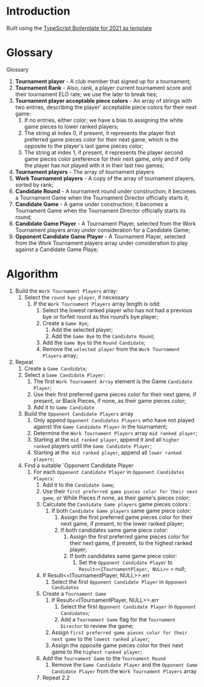# Introduction
Built using the [TypeScript Boilerplate for 2021 as template](https://github.com/metachris/typescript-boilerplate)

# Glossary
Glossary
1. **Tournament player** - A club member that signed up for a tournament;
2. **Tournament Rank** - Also, rank, a player current tournament score and their tournament ELO rate; we use the later to break ties;
3. **Tournament player acceptable piece colors** - An array of strings with two entries, describing the player' acceptable piece colors for their next game:
   1. If no entries, either color; we have a bias to assigning the white game pieces to lower ranked players;
   1. The string at index 0, if present, it represents the player first preferred game pieces color for their next game, which is the opposite to the player's last game pieces color;
   1. The string at index 1, if present, it represents the player second game pieces color preference for their next game, only and if only the player has not played with it in their last two games;
4. **Tournament players** - The array of tournament players
5. **Work Tournament players** - A copy of the  array of tournament players, sorted by rank;
6. **Candidate Round** - A tournament round under construction; it becomes a Tournament Game when the Tournament Director officially starts it;
7. **Candidate Game** - A game under construction; it becomes a Tournament Game when the Tournament Director officially starts its round;
8. **Candidate Game Player** - A Tournament Player, selected from the Work Tournament players array under consideration for a Candidate Game;
9. **Opponent Candidate Game Player** - A Tournament Player, selected from the Work Tournament players array under consideration to play against a Candidate Game Playe;

# Algorithm
1. Build the `Work Tournament Players` array:
   1. Select the `round bye player`, if necessary
      1. If the `Work Tournament Players` array length is odd:
         1. Select the lowest ranked player who has not had a previous bye or forfeit round as this round’s bye player;
         2. Create a `Game Bye`;
            1. Add the selected player;
            2. Add the `Game Bye` to the `Candidate Round`;
         3. Add the `Game Bye` to the `Round Candidate`;
         4. Remove the `selected player` from the `Work Tournament Players` array;
2. Repeat
   1. Create a `Game Candidate`;
   2. Select a `Game Candidate Player`:
      1. The first `Work Tournament Array` element is the Game `Candidate Player`;
      2. Use their first preferred game pieces color for their next game, if present, or Black Pieces, if none, as their game pieces color;
      3. Add it to `Game Candidate`
   3. Build the `Opponent Candidate Players` array
      1. Only append `Opponent Candidates Players` who have not played against the `Game Candidate Player` in the tournament;
      2. Determine the `Work Tournament Players` array `mid ranked player`;
      3. Starting at the `mid ranked player`, append it and all `higher ranked` players until the `Game Candidate Player`;
      4. Starting at the` mid ranked player`, append all `lower ranked players`;
   4. Find a suitable `Opponent Candidate Player
      1. For each `Opponent Candidate Player` in `Opponent Candidates Players`:
         1. Add it to the `Candidate Game`;
         2. Use their `first preferred game pieces color for their next game`, or While Pieces if none, as their game's pieces color;
         3. Calculate the `Candidate Game players` game pieces colors`:
            1. If both `Candidate Game players` same game piece color:
               1. Assign the first preferred game pieces color for their next game, if present, to the lower ranked player;
               2. If both candidates same game piece color:
                  1. Assign the first preferred game pieces color for their next game, if present, to the highest ranked player;
                  2. If both candidates same game piece color:
                     1. Set the `Opponent Candidate Player` to `Result<<ITournamentPlayer, NULL>>` = null;
         4. If Result<<ITournamentPlayer, NULL>>.err
            1. Select the first  `Opponent Candidate Player` in `Opponent Candidates`
         5. Create a `Tournament Game`
            1. If Result<<ITournamentPlayer, NULL>>.err
               1. Select the first  `Opponent Candidate Player` in `Opponent Candidates`;
               2. Add a  `Tournament Game` flag for the `Tournament Director` to review the game;
            2. Assign `first preferred game pieces color for their next game` to the `lowest ranked player`;
            3. Assign the opposite game pieces color for their next game to the `highest ranked player`;
         6. Add the `Tournament Game` to the `Tournament Round`
            1. Remove the `Game Candidate Player` and the `Opponent Game Candidate Player` from the `Work Tournament Players` array
         7. Repeat 2.2


